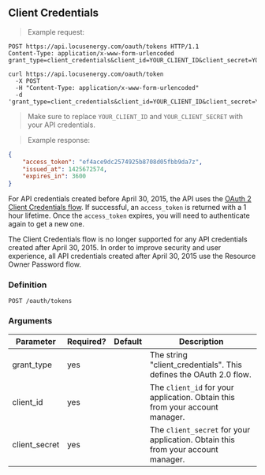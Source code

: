 ## Client Credentials

> Example request:

```http
POST https://api.locusenergy.com/oauth/tokens HTTP/1.1
Content-Type: application/x-www-form-urlencoded
grant_type=client_credentials&client_id=YOUR_CLIENT_ID&client_secret=YOUR_CLIENT_SECRET
```

```shell
curl https://api.locusenergy.com/oauth/token 
  -X POST
  -H "Content-Type: application/x-www-form-urlencoded"
  -d 'grant_type=client_credentials&client_id=YOUR_CLIENT_ID&client_secret=YOUR_CLIENT_SECRET'
```

> Make sure to replace `YOUR_CLIENT_ID` and `YOUR_CLIENT_SECRET` with your API credentials.

> Example response:

```json
{
    "access_token": "ef4ace9dc2574925b8708d05fbb9da7z",
    "issued_at": 1425672574,
    "expires_in": 3600
}
```

For API credentials created before April 30, 2015, the API uses the [OAuth 2 Client Credentials flow](https://tools.ietf.org/html/rfc6749#section-4.4). If successful, an `access_token` is returned with a 1 hour lifetime. Once the `access_token` expires, you will need to authenticate again to get a new one.

<aside class="warning">The Client Credentials flow is no longer supported for any API credentials created after April 30, 2015. In order to improve security and user experience, all API credentials created after April 30, 2015 use the Resource Owner Password flow.</aside>

### Definition

`POST /oauth/tokens`

### Arguments

Parameter|Required?|Default|Description
---|---|---|---
grant_type|yes||The string "client_credentials". This defines the OAuth 2.0 flow.
client_id|yes||The `client_id` for your application. Obtain this from your account manager.
client_secret|yes||The `client_secret` for your application. Obtain this from your account manager.